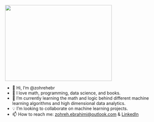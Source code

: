 <img src="https://camo.githubusercontent.com/465e31c841cd10518f6d4c283894e41ee125f271efc994d40fa71b6694a493ad/68747470733a2f2f692e696d6775722e636f6d2f555762445033792e676966" width="350" height="250">

- 👋  Hi, I’m @zohrehebr
- 👀  I love math, programming, data science, and books.
- 🌱  I’m currently learning the math and logic behind different machine learning algorithms and high dimensional data analytics.
- 💡  I’m looking to collaborate on machine learning projects. 
- 📫  How to reach me: zohreh.ebrahimi@outlook.com & [LinkedIn](https://www.linkedin.com/in/zoebrahimi/)

<!---
zohrehebr/zohrehebr is a ✨ special ✨ repository because its `README.md` (this file) appears on your GitHub profile.
You can click the Preview link to take a look at your changes.
--->

